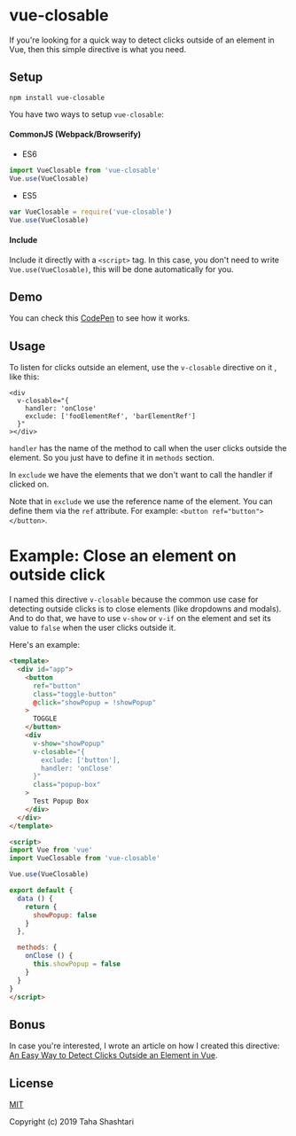 # vue-closable

If you're looking for a quick way to detect clicks outside of an element in Vue, then this simple directive is what you need.

## Setup

```
npm install vue-closable
```

You have two ways to setup `vue-closable`:

#### CommonJS (Webpack/Browserify)

- ES6

```js
import VueClosable from 'vue-closable'
Vue.use(VueClosable)
```

- ES5

```js
var VueClosable = require('vue-closable')
Vue.use(VueClosable)
```

#### Include

Include it directly with a `<script>` tag. In this case, you don't need to write `Vue.use(VueClosable)`, this will be done automatically for you.

## Demo
You can check this [CodePen](https://codepen.io/tahazsh/pen/yGoYBb) to see how it works.

## Usage

To listen for clicks outside an element, use the `v-closable` directive on it , like this:

```
<div
  v-closable="{
    handler: 'onClose'
    exclude: ['fooElementRef', 'barElementRef']
  }"
></div>
```

`handler` has the name of the method to call when the user clicks outside the element. So you just have to define it in `methods` section.

In `exclude` we have the elements that we don't want to call the handler if clicked on.

Note that in `exclude` we use the reference name of the element. You can define them via the `ref` attribute. For example: `<button ref="button"></button>`.

# Example: Close an element on outside click

I named this directive `v-closable` because the common use case for detecting outside clicks is to close elements (like dropdowns and modals). And to do that, we have to use `v-show` or `v-if` on the element and set its value to `false` when the user clicks outside it.

Here's an example:

``` html
<template>
  <div id="app">
    <button
      ref="button"
      class="toggle-button"
      @click="showPopup = !showPopup"
    >
      TOGGLE
    </button>
    <div
      v-show="showPopup"
      v-closable="{
        exclude: ['button'],
        handler: 'onClose'
      }"
      class="popup-box"
    >
      Test Popup Box
    </div>
  </div>
</template>

<script>
import Vue from 'vue'
import VueClosable from 'vue-closable'

Vue.use(VueClosable)

export default {
  data () {
    return {
      showPopup: false
    }
  },

  methods: {
    onClose () {
      this.showPopup = false
    }
  }
}
</script>
```

## Bonus

In case you're interested, I wrote an article on how I created this directive: [An Easy Way to Detect Clicks Outside an Element in Vue](https://tahazsh.com/detect-outside-click-in-vue).

## License

[MIT](http://opensource.org/licenses/MIT)

Copyright (c) 2019 Taha Shashtari